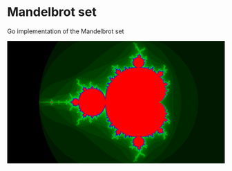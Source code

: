 # Mandelbrot set

Go implementation of the Mandelbrot set

![Mandelbrot set image](https://github.com/dthemg/goMandelbrot/blob/master/resources/mandelbrot.png)